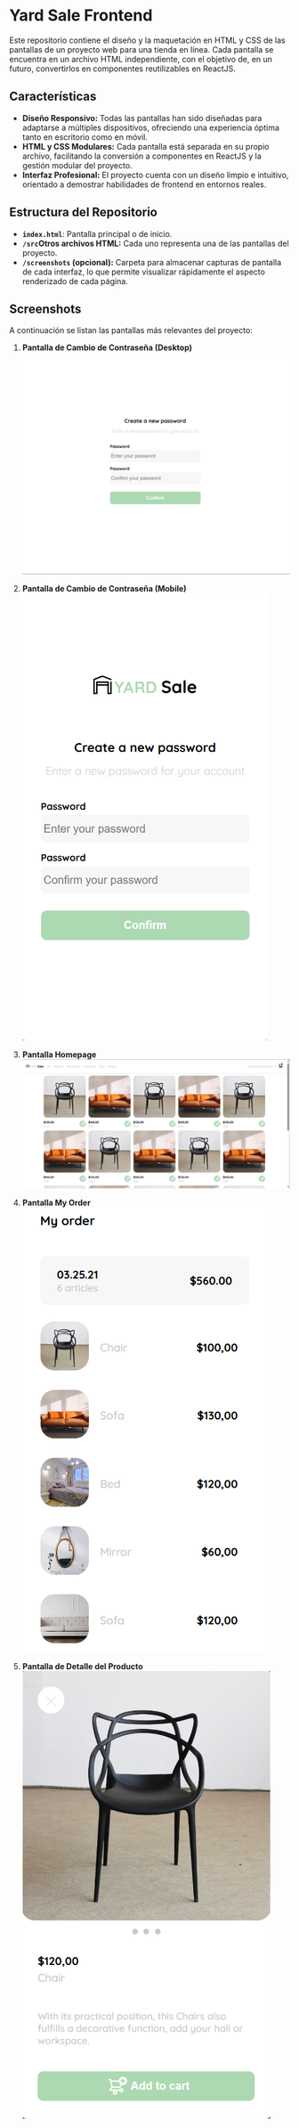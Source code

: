 # Yard Sale Frontend

Este repositorio contiene el diseño y la maquetación en HTML y CSS de las pantallas de un proyecto web para una tienda en línea. Cada pantalla se encuentra en un archivo HTML independiente, con el objetivo de, en un futuro, convertirlos en componentes reutilizables en ReactJS.

## Características

- **Diseño Responsivo:** Todas las pantallas han sido diseñadas para adaptarse a múltiples dispositivos, ofreciendo una experiencia óptima tanto en escritorio como en móvil.
- **HTML y CSS Modulares:** Cada pantalla está separada en su propio archivo, facilitando la conversión a componentes en ReactJS y la gestión modular del proyecto.
- **Interfaz Profesional:** El proyecto cuenta con un diseño limpio e intuitivo, orientado a demostrar habilidades de frontend en entornos reales.

## Estructura del Repositorio

- **`index.html`**: Pantalla principal o de inicio.
- **`/src`Otros archivos HTML:** Cada uno representa una de las pantallas del proyecto.
- **`/screenshots` (opcional):** Carpeta para almacenar capturas de pantalla de cada interfaz, lo que permite visualizar rápidamente el aspecto renderizado de cada página.

## Screenshots

A continuación se listan las pantallas más relevantes del proyecto:

1. **Pantalla de Cambio de Contraseña (Desktop)**  
   ![Pantalla de Cambio de Contraseña Desktop](./screenshots/1_password.png)

2. **Pantalla de Cambio de Contraseña (Mobile)**  
   ![Pantalla de Cambio de Contraseña Mobile](./screenshots/1_password_mobile.png)

3. **Pantalla Homepage**  
   ![Pantalla de Inicio](./screenshots/6_homepage.png)

4. **Pantalla My Order**  
   ![Listado de Productos](./screenshots/9_my_order.html.png)

5. **Pantalla de Detalle del Producto**  
   ![Detalle del Producto](./screenshots/11_product_detail.png)

